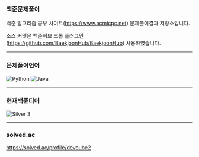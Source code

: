 ### 백준문제풀이
  백준 알고리즘 공부 사이트(https://www.acmicpc.net) 문제풀이결과 저장소입니다. <br>  
   
  소스 커밋은 백준허브 크롬 플러그인(https://github.com/BaekjoonHub/BaekjoonHub) 사용하였습니다. <br>

---

### 문제풀이언어
![Python](https://img.shields.io/badge/Python-3776AB?style=flat&logo=python&logoColor=white)
![Java](https://img.shields.io/badge/Java-007396?style=flat&logo=openjdk&logoColor=white)

---

### 현재백준티어
![Silver 3](https://img.shields.io/badge/Silver%203-6A6A6A?style=flat&logo=codeforces&logoColor=white)

---

### solved.ac
https://solved.ac/profile/devcube2

